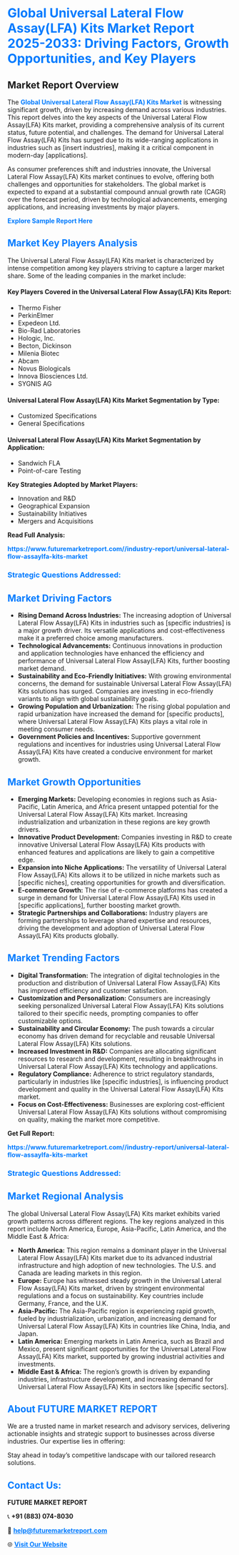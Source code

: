 <h1 style="color: #007BFF;">Global Universal Lateral Flow Assay(LFA) Kits Market Report 2025-2033: Driving Factors, Growth Opportunities, and Key Players</h1>

<section id="overview">
<h2>Market Report Overview</h2>
<p>The <a href="https://www.futuremarketreport.com//industry-report/universal-lateral-flow-assaylfa-kits-market" style="color: #007BFF; text-decoration: none;"><strong>Global Universal Lateral Flow Assay(LFA) Kits Market</strong></a> is witnessing significant growth, driven by increasing demand across various industries. This report delves into the key aspects of the Universal Lateral Flow Assay(LFA) Kits market, providing a comprehensive analysis of its current status, future potential, and challenges. The demand for Universal Lateral Flow Assay(LFA) Kits has surged due to its wide-ranging applications in industries such as [insert industries], making it a critical component in modern-day [applications].</p>
<p>As consumer preferences shift and industries innovate, the Universal Lateral Flow Assay(LFA) Kits market continues to evolve, offering both challenges and opportunities for stakeholders. The global market is expected to expand at a substantial compound annual growth rate (CAGR) over the forecast period, driven by technological advancements, emerging applications, and increasing investments by major players.</p>
</section>

<section id="overview">
<p><a href="https://www.futuremarketreport.com//request-sample/reportId=77662" style="color: #007BFF; text-decoration: none;"><strong>Explore Sample Report Here</strong></a></p>
</section>

<section id="key-players">
<h2 style="color: #007BFF;">Market Key Players Analysis</h2>
<p>The Universal Lateral Flow Assay(LFA) Kits market is characterized by intense competition among key players striving to capture a larger market share. Some of the leading companies in the market include:</p>
<h4>Key Players Covered in the Universal Lateral Flow Assay(LFA) Kits Report:</h4>
<ul><li>Thermo Fisher</li><li>PerkinElmer</li><li>Expedeon Ltd.</li><li>Bio-Rad Laboratories</li><li>Hologic, Inc.</li><li>Becton, Dickinson</li><li>Milenia Biotec</li><li>Abcam</li><li>Novus Biologicals</li><li>Innova Biosciences Ltd.</li><li>SYGNIS AG</li></ul>
<h4>Universal Lateral Flow Assay(LFA) Kits Market Segmentation by Type:</h4>
<ul><li>Customized Specifications</li><li>General Specifications</li></ul>

<h4>Universal Lateral Flow Assay(LFA) Kits Market Segmentation by Application:</h4>
<ul><li>Sandwich FLA</li><li>Point-of-care Testing</li></ul>
<p><strong>Key Strategies Adopted by Market Players:</strong></p>
<ul>
<li>Innovation and R&D</li>
<li>Geographical Expansion</li>
<li>Sustainability Initiatives</li>
<li>Mergers and Acquisitions</li>
</ul>
</section>

<section>
<p><strong>Read Full Analysis: </strong></p><a href="https://www.futuremarketreport.com//industry-report/universal-lateral-flow-assaylfa-kits-market" style="color: #007BFF; text-decoration: none;"><strong>https://www.futuremarketreport.com//industry-report/universal-lateral-flow-assaylfa-kits-market</strong></a>
<h3 style="color: #007BFF;">Strategic Questions Addressed:</h3>
</section>

<section id="driving-factors">
<h2 style="color: #007BFF;">Market Driving Factors</h2>
<ul>
<li><strong>Rising Demand Across Industries:</strong> The increasing adoption of Universal Lateral Flow Assay(LFA) Kits in industries such as [specific industries] is a major growth driver. Its versatile applications and cost-effectiveness make it a preferred choice among manufacturers.</li>
<li><strong>Technological Advancements:</strong> Continuous innovations in production and application technologies have enhanced the efficiency and performance of Universal Lateral Flow Assay(LFA) Kits, further boosting market demand.</li>
<li><strong>Sustainability and Eco-Friendly Initiatives:</strong> With growing environmental concerns, the demand for sustainable Universal Lateral Flow Assay(LFA) Kits solutions has surged. Companies are investing in eco-friendly variants to align with global sustainability goals.</li>
<li><strong>Growing Population and Urbanization:</strong> The rising global population and rapid urbanization have increased the demand for [specific products], where Universal Lateral Flow Assay(LFA) Kits plays a vital role in meeting consumer needs.</li>
<li><strong>Government Policies and Incentives:</strong> Supportive government regulations and incentives for industries using Universal Lateral Flow Assay(LFA) Kits have created a conducive environment for market growth.</li>
</ul>
</section>

<section id="growth-opportunities">
<h2 style="color: #007BFF;">Market Growth Opportunities</h2>
<ul>
<li><strong>Emerging Markets:</strong> Developing economies in regions such as Asia-Pacific, Latin America, and Africa present untapped potential for the Universal Lateral Flow Assay(LFA) Kits market. Increasing industrialization and urbanization in these regions are key growth drivers.</li>
<li><strong>Innovative Product Development:</strong> Companies investing in R&D to create innovative Universal Lateral Flow Assay(LFA) Kits products with enhanced features and applications are likely to gain a competitive edge.</li>
<li><strong>Expansion into Niche Applications:</strong> The versatility of Universal Lateral Flow Assay(LFA) Kits allows it to be utilized in niche markets such as [specific niches], creating opportunities for growth and diversification.</li>
<li><strong>E-commerce Growth:</strong> The rise of e-commerce platforms has created a surge in demand for Universal Lateral Flow Assay(LFA) Kits used in [specific applications], further boosting market growth.</li>
<li><strong>Strategic Partnerships and Collaborations:</strong> Industry players are forming partnerships to leverage shared expertise and resources, driving the development and adoption of Universal Lateral Flow Assay(LFA) Kits products globally.</li>
</ul>
</section>

<section id="trending-factors">
<h2 style="color: #007BFF;">Market Trending Factors</h2>
<ul>
<li><strong>Digital Transformation:</strong> The integration of digital technologies in the production and distribution of Universal Lateral Flow Assay(LFA) Kits has improved efficiency and customer satisfaction.</li>
<li><strong>Customization and Personalization:</strong> Consumers are increasingly seeking personalized Universal Lateral Flow Assay(LFA) Kits solutions tailored to their specific needs, prompting companies to offer customizable options.</li>
<li><strong>Sustainability and Circular Economy:</strong> The push towards a circular economy has driven demand for recyclable and reusable Universal Lateral Flow Assay(LFA) Kits solutions.</li>
<li><strong>Increased Investment in R&D:</strong> Companies are allocating significant resources to research and development, resulting in breakthroughs in Universal Lateral Flow Assay(LFA) Kits technology and applications.</li>
<li><strong>Regulatory Compliance:</strong> Adherence to strict regulatory standards, particularly in industries like [specific industries], is influencing product development and quality in the Universal Lateral Flow Assay(LFA) Kits market.</li>
<li><strong>Focus on Cost-Effectiveness:</strong> Businesses are exploring cost-efficient Universal Lateral Flow Assay(LFA) Kits solutions without compromising on quality, making the market more competitive.</li>
</ul>
</section>

<section>
<p><strong>Get Full Report: </strong></p><a href="https://www.futuremarketreport.com//industry-report/universal-lateral-flow-assaylfa-kits-market" style="color: #007BFF; text-decoration: none;"><strong>https://www.futuremarketreport.com//industry-report/universal-lateral-flow-assaylfa-kits-market</strong></a>
<h3 style="color: #007BFF;">Strategic Questions Addressed:</h3>
</section>


<section id="regional-analysis">
<h2 style="color: #007BFF;">Market Regional Analysis</h2>
<p>The global Universal Lateral Flow Assay(LFA) Kits market exhibits varied growth patterns across different regions. The key regions analyzed in this report include North America, Europe, Asia-Pacific, Latin America, and the Middle East & Africa:</p>
<ul>
<li><strong>North America:</strong> This region remains a dominant player in the Universal Lateral Flow Assay(LFA) Kits market due to its advanced industrial infrastructure and high adoption of new technologies. The U.S. and Canada are leading markets in this region.</li>
<li><strong>Europe:</strong> Europe has witnessed steady growth in the Universal Lateral Flow Assay(LFA) Kits market, driven by stringent environmental regulations and a focus on sustainability. Key countries include Germany, France, and the U.K.</li>
<li><strong>Asia-Pacific:</strong> The Asia-Pacific region is experiencing rapid growth, fueled by industrialization, urbanization, and increasing demand for Universal Lateral Flow Assay(LFA) Kits in countries like China, India, and Japan.</li>
<li><strong>Latin America:</strong> Emerging markets in Latin America, such as Brazil and Mexico, present significant opportunities for the Universal Lateral Flow Assay(LFA) Kits market, supported by growing industrial activities and investments.</li>
<li><strong>Middle East & Africa:</strong> The region’s growth is driven by expanding industries, infrastructure development, and increasing demand for Universal Lateral Flow Assay(LFA) Kits in sectors like [specific sectors].</li>
</ul>
</section>

<footer>
<h2 style="color: #007BFF;">About FUTURE MARKET REPORT</h2>
<p>We are a trusted name in market research and advisory services, delivering actionable insights and strategic support to businesses across diverse industries. Our expertise lies in offering:</p>

<p>Stay ahead in today’s competitive landscape with our tailored research solutions.</p>

<h2 style="color: #007BFF;">Contact Us:</h2>
<p><strong>FUTURE MARKET REPORT</strong></p>
<p>📞 <strong>+91 (883) 074-8030</strong></p>
<p>📧 <strong><a href="mailto:help@futuremarketreport.com" style="color: #007BFF;">help@futuremarketreport.com</a></strong></p>
<p>🌐 <strong><a href="https://www.futuremarketreport.com/" style="color: #007BFF;">Visit Our Website</a></strong></p>
</footer>